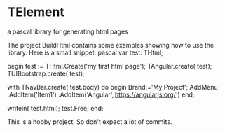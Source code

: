 TElement
========

a pascal library for generating html pages

The project BuildHtml contains some examples showing how
to use the library.
Here is a small snippet:
    pascal
var
  test: THtml;

begin
  test := THtml.Create('my first html page');
  TAngular.create( test);
  TUIBootstrap.create( test);

  with TNavBar.create( test.body) do
  begin
    Brand:='My Project';
    AddMenu
      .AddItem('Item1')
      .AddItem('Angular','https://angularjs.org/')
  end;

  writeln( test.html);
  test.Free;
end;      
      
This is a hobby project. So don't expect a lot of commits.
